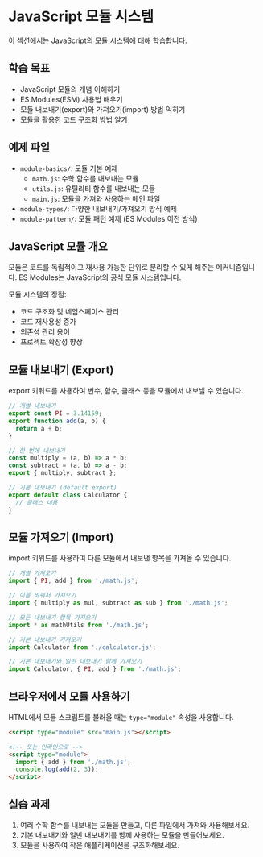 # JavaScript 모듈 시스템

이 섹션에서는 JavaScript의 모듈 시스템에 대해 학습합니다.

## 학습 목표
- JavaScript 모듈의 개념 이해하기
- ES Modules(ESM) 사용법 배우기
- 모듈 내보내기(export)와 가져오기(import) 방법 익히기
- 모듈을 활용한 코드 구조화 방법 알기

## 예제 파일
- `module-basics/`: 모듈 기본 예제
  - `math.js`: 수학 함수를 내보내는 모듈
  - `utils.js`: 유틸리티 함수를 내보내는 모듈
  - `main.js`: 모듈을 가져와 사용하는 메인 파일
- `module-types/`: 다양한 내보내기/가져오기 방식 예제
- `module-pattern/`: 모듈 패턴 예제 (ES Modules 이전 방식)

## JavaScript 모듈 개요

모듈은 코드를 독립적이고 재사용 가능한 단위로 분리할 수 있게 해주는 메커니즘입니다. ES Modules는 JavaScript의 공식 모듈 시스템입니다.

모듈 시스템의 장점:
- 코드 구조화 및 네임스페이스 관리
- 코드 재사용성 증가
- 의존성 관리 용이
- 프로젝트 확장성 향상

## 모듈 내보내기 (Export)

export 키워드를 사용하여 변수, 함수, 클래스 등을 모듈에서 내보낼 수 있습니다.

```javascript
// 개별 내보내기
export const PI = 3.14159;
export function add(a, b) {
  return a + b;
}

// 한 번에 내보내기
const multiply = (a, b) => a * b;
const subtract = (a, b) => a - b;
export { multiply, subtract };

// 기본 내보내기 (default export)
export default class Calculator {
  // 클래스 내용
}
```

## 모듈 가져오기 (Import)

import 키워드를 사용하여 다른 모듈에서 내보낸 항목을 가져올 수 있습니다.

```javascript
// 개별 가져오기
import { PI, add } from './math.js';

// 이름 바꿔서 가져오기
import { multiply as mul, subtract as sub } from './math.js';

// 모든 내보내기 항목 가져오기
import * as mathUtils from './math.js';

// 기본 내보내기 가져오기
import Calculator from './calculator.js';

// 기본 내보내기와 일반 내보내기 함께 가져오기
import Calculator, { PI, add } from './math.js';
```

## 브라우저에서 모듈 사용하기

HTML에서 모듈 스크립트를 불러올 때는 `type="module"` 속성을 사용합니다.

```html
<script type="module" src="main.js"></script>

<!-- 또는 인라인으로 -->
<script type="module">
  import { add } from './math.js';
  console.log(add(2, 3));
</script>
```

## 실습 과제
1. 여러 수학 함수를 내보내는 모듈을 만들고, 다른 파일에서 가져와 사용해보세요.
2. 기본 내보내기와 일반 내보내기를 함께 사용하는 모듈을 만들어보세요.
3. 모듈을 사용하여 작은 애플리케이션을 구조화해보세요. 